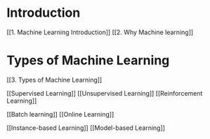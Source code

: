 # Introduction
[[1. Machine Learning Introduction]]
[[2. Why Machine learning]]

# Types of Machine Learning
[[3. Types of Machine Learning]]

[[Supervised Learning]]
[[Unsupervised Learning]]
[[Reinforcement Learning]]

[[Batch learning]]
[[Online Learning]]

[[Instance-based Learning]]
[[Model-based Learning]]

